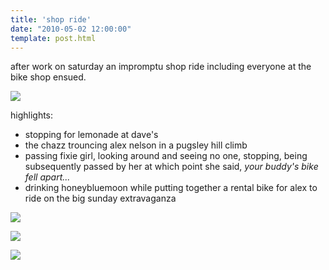 ```yaml
---
title: 'shop ride'
date: "2010-05-02 12:00:00"
template: post.html
---
```


after work on saturday an impromptu shop ride including everyone at the bike shop ensued.

![](http://slowtheory.openphoto.me.s3.amazonaws.com/custom/201005/P5010006-33d9c6_800x800.jpg)

highlights:

- stopping for lemonade at dave's
- the chazz trouncing alex nelson in a pugsley hill climb
- passing fixie girl, looking around and seeing no one, stopping, being subsequently passed by her at which point she said, *your buddy's bike fell apart...*
- drinking honeybluemoon while putting together a rental bike for alex to ride on the big sunday extravaganza

![](http://slowtheory.openphoto.me.s3.amazonaws.com/custom/201005/P5010002-61f453_600x600.jpg)

![](http://slowtheory.openphoto.me.s3.amazonaws.com/custom/201005/P5010007-45578d_600x600.jpg)

![](http://slowtheory.trovebox.com/photo/2k6/create/2fc03/600x600.jpg)